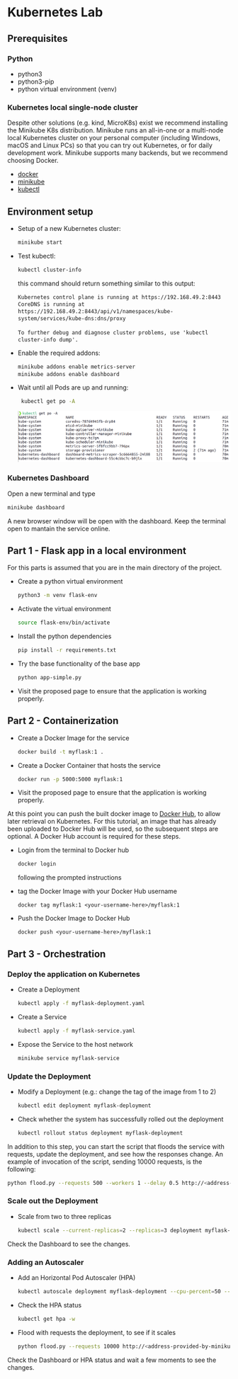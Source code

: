 # Kubernetes Lab
## Prerequisites

### Python
 - python3
 - python3-pip
 - python virtual environment (venv)

### Kubernetes local single-node cluster
Despite other solutions (e.g. kind, MicroK8s) exist we recommend installing the Minikube K8s distribution. Minikube runs an all-in-one or a multi-node local Kubernetes cluster on your personal computer (including Windows, macOS and Linux PCs) so that you can try out Kubernetes, or for daily development work. Minikube supports many backends, but we recommend choosing Docker.
 - [docker](https://docs.docker.com/)
 - [minikube](https://minikube.sigs.k8s.io/docs/start/)
 - [kubectl](https://kubernetes.io/docs/tasks/tools/#kubectl)
   

## Environment setup
- Setup of a new Kubernetes cluster:
    ```bash
    minikube start
    ```
- Test kubectl:
    ```bash
    kubectl cluster-info
    ```
    
    this command should return something similar to this output:
    ```
    Kubernetes control plane is running at https://192.168.49.2:8443
    CoreDNS is running at https://192.168.49.2:8443/api/v1/namespaces/kube-system/services/kube-dns:dns/proxy

    To further debug and diagnose cluster problems, use 'kubectl cluster-info dump'.     
    ```
- Enable the required addons:
    ```bash
    minikube addons enable metrics-server
    minikube addons enable dashboard 
    ```
- Wait until all Pods are up and running:
    ```bash
     kubectl get po -A
    ```

    ![Alt text](img/running.png "kubectl get po -A")

### Kubernetes Dashboard
Open a new terminal and type
```bash
minikube dashboard
```
A new browser window will be open with the dashboard. Keep the terminal open to mantain the service online.

## Part 1 - Flask app in a local environment
For this parts is assumed that you are in the main directory of the project. 
- Create a python virtual environment
    ```bash
    python3 -m venv flask-env
    ```
- Activate the virtual environment
    ```bash
    source flask-env/bin/activate
    ```
- Install the python dependencies
    ```bash
    pip install -r requirements.txt
    ```
- Try the base functionality of the base app
    ```bash
    python app-simple.py
    ```
- Visit the proposed page to ensure that the application is working properly.

## Part 2 - Containerization
- Create a Docker Image for the service
    ```bash
    docker build -t myflask:1 .
    ```
- Create a Docker Container that hosts the service
    ```bash
    docker run -p 5000:5000 myflask:1
    ```
- Visit the proposed page to ensure that the application is working properly.

At this point you can push the built docker image to [Docker Hub](https://hub.docker.com/), to allow later retrieval on Kubernetes. For this tutorial, an image that has already been uploaded to Docker Hub will be used, so the subsequent steps are optional. A Docker Hub account is required for these steps.

- Login from the terminal to Docker hub
    ```bash
    docker login
    ```
    following the prompted instructions

- tag the Docker Image with your Docker Hub username
    ```
    docker tag myflask:1 <your-username-here>/myflask:1 
    ```
- Push the Docker Image to Docker Hub
    ```
    docker push <your-username-here>/myflask:1 
    ```

## Part 3 - Orchestration
### Deploy the application on Kubernetes
- Create a Deployment
    ```bash
    kubectl apply -f myflask-deployment.yaml
    ```
- Create a Service
    ```bash
    kubectl apply -f myflask-service.yaml
    ```
- Expose the Service to the host network
    ```bash
    minikube service myflask-service
    ```

### Update the Deployment
- Modify a Deployment (e.g.: change the tag of the image from 1 to 2)
    ```bash
    kubectl edit deployment myflask-deployment
    ```
- Check whether the system has successfully rolled out the deployment
    ```bash
    kubectl rollout status deployment myflask-deployment
    ```
In addition to this step, you can start the script that floods the service with requests, update the deployment, and see how the responses change. An example of invocation of the script, sending 10000 requests, is the following:
```bash
python flood.py --requests 500 --workers 1 --delay 0.5 http://<address-provided-by-minikube>:30000
```

### Scale out the Deployment
- Scale from two to three replicas
    ```bash
    kubectl scale --current-replicas=2 --replicas=3 deployment myflask-deployment
    ```
Check the Dashboard to see the changes.

### Adding an Autoscaler
- Add an Horizontal Pod Autoscaler (HPA)
    ```bash
    kubectl autoscale deployment myflask-deployment --cpu-percent=50 --min=3 --max=10
    ```
- Check the HPA status 
    ```bash
    kubectl get hpa -w
    ```
- Flood with requests the deployment, to see if it scales
    ```bash
    python flood.py --requests 10000 http://<address-provided-by-minikube>:30000
    ```
Check the Dashboard or HPA status and wait a few moments to see the changes.
